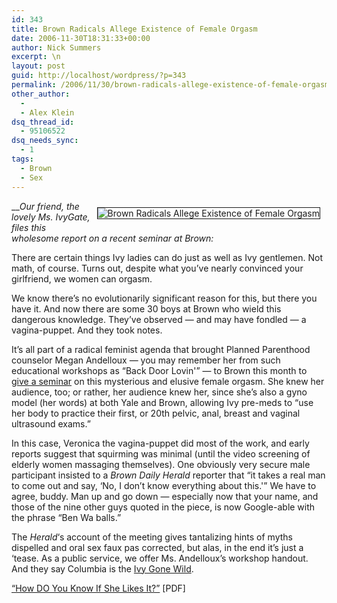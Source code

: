 ```yaml
---
id: 343
title: Brown Radicals Allege Existence of Female Orgasm
date: 2006-11-30T18:31:33+00:00
author: Nick Summers
excerpt: \n
layout: post
guid: http://localhost/wordpress/?p=343
permalink: /2006/11/30/brown-radicals-allege-existence-of-female-orgasm/
other_author:
  - 
  - Alex Klein
dsq_thread_id:
  - 95106522
dsq_needs_sync:
  - 1
tags:
  - Brown
  - Sex
---
```

_<img vspace="10" hspace="10" border="1" align="right" src="http://www.ivygateblog.com/wp-content/uploads/2006/11/harrymetsally.jpg" alt="Brown Radicals Allege Existence of Female Orgasm" />__Our friend, the lovely Ms. IvyGate, files this wholesome_ _report on a recent seminar at Brown:_

There are certain things Ivy ladies can do just as well as Ivy gentlemen. Not math, of course. Turns out, despite what you&#8217;ve nearly convinced your girlfriend, we women can orgasm.

We know there&#8217;s no evolutionarily significant reason for this, but there you have it. And now there are some 30 boys at Brown who wield this dangerous knowledge. They&#8217;ve observed &#8212; and may have fondled &#8212; a vagina-puppet. And they took notes.

It&#8217;s all part of a radical feminist agenda that brought Planned Parenthood counselor Megan Andelloux &#8212; you may remember her from such educational workshops as &#8220;Back Door Lovin'&#8221; &#8212; to Brown this month to [give a seminar](http://media.www.browndailyherald.com/media/storage/paper472/news/2006/11/29/Features/OnCampus.Female.Orgasm.Workshop.Draws.Curious.Males-2511873.shtml?sourcedomain=www.browndailyherald.com&MIIHost=media.collegepublisher.com) on this mysterious and elusive female orgasm. She knew her audience, too; or rather, her audience knew her, since she&#8217;s also a gyno model (her words) at both Yale and Brown, allowing Ivy pre-meds to &#8220;use her body to practice their first, or 20th pelvic, anal, breast and vaginal ultrasound exams.&#8221;

In this case, Veronica the vagina-puppet did most of the work, and early reports suggest that squirming was minimal (until the video screening of elderly women massaging themselves). One obviously very secure male participant insisted to a _Brown Daily Herald_ reporter that &#8220;it takes a real man to come out and say, &#8216;No, I don&#8217;t know everything about this.'&#8221; We have to agree, buddy. Man up and go down &#8212; especially now that your name, and those of the nine other guys quoted in the piece, is now Google-able with the phrase &#8220;Ben Wa balls.&#8221;

The _Herald_&#8216;s account of the meeting gives tantalizing hints of myths dispelled and oral sex faux pas corrected, but alas, in the end it&#8217;s just a &#8216;tease. As a public service, we offer Ms. Andelloux&#8217;s workshop handout. And they say Columbia is the [Ivy Gone Wild](http://www.ivygateblog.com/2006/11/ny_daily_news_expose_blows_lid_off_columbias_hardcore_curriculum.html).

[&#8220;How DO You Know If She Likes It?&#8221;](http://www.ivygateblog.com/media/How%20DO%20You%20Know%20If%20She%20Likes%20It.pdf) [PDF]